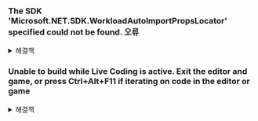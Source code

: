 ### The SDK 'Microsoft.NET.SDK.WorkloadAutoImportPropsLocator' specified could not be found. 오류

<details>
<summary>해결책</summary>

- **Visual Studio 2022 Install**
   ![](Images/Issue_1.png)
   ![](Images/Issue_2.png) 
</details>


### Unable to build while Live Coding is active. Exit the editor and game, or press Ctrl+Alt+F11 if iterating on code in the editor or game

<details>
<summary>해결책</summary>

- 만약 다른 Unreal Proj이 열려있다면 닫는다.    
- 컴퓨터 재부팅    
- Unreal Project를 통해 Generate Visual Studio project files 실행
   - ![alt text](Images/Issue_3.png)

</details>

